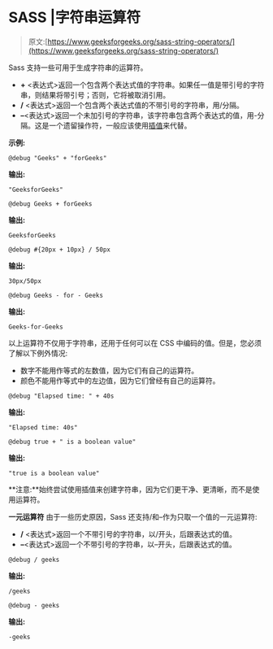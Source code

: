 # SASS |字符串运算符

> 原文:[https://www.geeksforgeeks.org/sass-string-operators/](https://www.geeksforgeeks.org/sass-string-operators/)

Sass 支持一些可用于生成字符串的运算符。

*   <expression>**+** <表达式>返回一个包含两个表达式值的字符串。如果任一值是带引号的字符串，则结果将带引号；否则，它将被取消引用。</expression>
*   <expression>**/** <表达式>返回一个包含两个表达式值的不带引号的字符串，用/分隔。</expression>
*   <expression>**–**<表达式>返回一个未加引号的字符串，该字符串包含两个表达式的值，用-分隔。这是一个遗留操作符，一般应该使用[插值](https://www.geeksforgeeks.org/sass-interpolation/)来代替。</expression>

**示例:**

```
@debug "Geeks" + "forGeeks" 
```

**输出:**

```
"GeeksforGeeks"
```

```
@debug Geeks + forGeeks
```

**输出:**

```
GeeksforGeeks
```

```
@debug #{20px + 10px} / 50px
```

**输出:**

```
30px/50px
```

```
@debug Geeks - for - Geeks
```

**输出:**

```
Geeks-for-Geeks
```

以上运算符不仅用于字符串，还用于任何可以在 CSS 中编码的值。但是，您必须了解以下例外情况:

*   数字不能用作等式的左数值，因为它们有自己的运算符。
*   颜色不能用作等式中的左边值，因为它们曾经有自己的运算符。

```
@debug "Elapsed time: " + 40s
```

**输出:**

```
"Elapsed time: 40s"
```

```
@debug true + " is a boolean value"
```

**输出:**

```
"true is a boolean value"
```

**注意:**始终尝试使用插值来创建字符串，因为它们更干净、更清晰，而不是使用运算符。

**一元运算符**
由于一些历史原因，Sass 还支持/和–作为只取一个值的一元运算符:

*   **/** <表达式>返回一个不带引号的字符串，以/开头，后跟表达式的值。
*   **–**<表达式>返回一个不带引号的字符串，以–开头，后跟表达式的值。

```
@debug / geeks
```

**输出:**

```
/geeks
```

```
@debug - geeks
```

**输出:**

```
-geeks
```